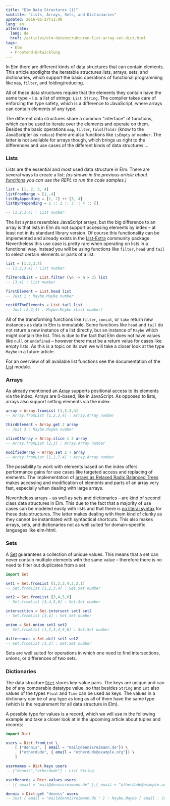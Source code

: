 ```yaml
---
title: "Elm Data Structures (1)"
subtitle: "Lists, Arrays, Sets, and Dictionaries"
updated: 2016-01-27T11:00
lang: en
alternate:
  lang: de
  href: /articles/elm-datenstrukturen-list-array-set-dict.html
tags:
  - Elm
  - Frontend-Entwicklung
---
```


In Elm there are different kinds of data structures that can contain elements. This article spotlights the iteratable structures lists, arrays, sets, and dictionaries, which support the basic operations of functional programming like `map`, `filter`, and folding/reducing.

<!-- more -->

All of these data structures require that the elements they contain have the same type – i.e. a list of strings: `List String`. The compiler takes care of enforcing the type safety, which is a difference to JavaScript, where arrays can contain elements of any type.  

The different data structures share a common "interface" of functions, which can be used to iterate over the elements and operate on them. Besides the basic operations `map`, `filter`, `foldl`/`foldr` (know to the JavaScripter as `reduce`) there are also functions like `isEmpty` or `member`. The latter is not available for arrays though, which brings us right to the differences and use cases of the different kinds of data structures …

### Lists

Lists are the essential and most used data structure in Elm. There are several ways to create a list: *(as shown in the previous article about [functions](elm-functions.html) you can use the REPL to run the code samples.)*

```elm
list = [1, 2, 3, 4]
listFromRange = [1..4]
listByAppending = [1, 2] ++ [3, 4]
listByPrepending = 1 :: 2 :: 3 :: 4 :: []

-- [1,2,3,4] : List number
```

The list syntax resembles JavaScript arrays, but the big difference to an array is that lists in Elm do not support accessing elements by index – at least not in its standard library version. Of course this functionality can be implemented and already exists in the [List-Extra](http://package.elm-lang.org/packages/circuithub/elm-list-extra/3.9.0/List-Extra) community package. Nevertheless this use case is pretty rare when operating on lists in a functional way. Instead you will be using functions like `filter`, `head` und `tail` to select certain elements or parts of a list:

```elm
list = [1,2,3,4]
-- [1,2,3,4] : List number

filteredList = List.filter (\n -> n > 2) list
-- [3,4] : List number

firstElement = List.head list
-- Just 1 : Maybe.Maybe number

restOfTheElements = List.tail list
-- Just [2,3,4] : Maybe.Maybe (List number)
```

All of the transforming functions like `filter`, `concat`, or `take` return new instances as data in Elm is immutable. Some functions like `head` and `tail` do not return a new instance of a list directly, but an instance of `Maybe` which might contain the list. This is due to the fact that Elm does not have values like `null` or `undefined` – however there must be a return value for cases like empty lists. As this is a topic on its own we will take a closer look at the type `Maybe` in a future article.

For an overview of all available list functions see the documentation of the [List](http://package.elm-lang.org/packages/elm-lang/core/3.0.0/List) module.

### Arrays

As already mentioned an [Array](http://package.elm-lang.org/packages/elm-lang/core/3.0.0/Array) supports positional access to its elements via the index. Arrays are 0-based, like in JavaScript. As opposed to lists, arrays also support setting elements via the index:

```elm
array = Array.fromList [1,2,3,4]
-- Array.fromList [1,2,3,4] : Array.Array number

thirdElement = Array.get 2 array
-- Just 3 : Maybe.Maybe number

sliceOfArray = Array.slice 1 3 array
-- Array.fromList [2,3] : Array.Array number

modifiedArray = Array.set 2 7 array
-- Array.fromList [1,2,7,4] : Array.Array number
```

The possibility to work with elements based on the index offers performance gains for use cases like targeted access and replacing of elements. The implementation of [arrays as Relaxed Radix Balanced Trees](http://elm-lang.org/blog/announce/0.12.1) makes accessing and modification of elements and parts of an array very fast, especially when dealing with large arrays.

Nevertheless arrays – as well as sets and dictionaries – are kind of second class data structures in Elm. This due to the fact that a majority of use cases can be modeled easily with lists and that there is [no literal syntax](https://github.com/elm-lang/elm-plans/issues/12) for these data structures. The latter makes dealing with them kind of clunky as they cannot be instantiated with syntactical shortcuts. This also makes arrays, sets, and dictionaries not as well suited for domain-specific languages like elm-html.

### Sets

A [Set](http://package.elm-lang.org/packages/elm-lang/core/3.0.0/Set) guarantees a collection of unique values. This means that a set can never contain multiple elements with the same value – therefore there is no need to filter out duplicates from a set.

```elm
import Set

set1 = Set.fromList [1,2,3,4,3,2,1]
-- Set.fromList [1,2,3,4] : Set.Set number

set2 = Set.fromList [3,4,5,6]
-- Set.fromList [3,4,5,6] : Set.Set number

intersection = Set.intersect set1 set2
-- Set.fromList [3,4] : Set.Set number

union = Set.union set1 set2
-- Set.fromList [1,2,3,4,5,6] : Set.Set number

differences = Set.diff set1 set2
-- Set.fromList [1,2] : Set.Set number
```

Sets are well suited for operations in which one need to find intersections, unions, or differences of two sets.

### Dictionaries

The data structure [`Dict`](http://package.elm-lang.org/packages/elm-lang/core/3.0.0/Dict) stores key-value pairs. The keys are unique and can be of any comparable datatype value, so that besides `String` and `Int` also values of the types `Float` and `Time` can be used as keys.
The values in a dictionary can be of any type as long as all of them have the same type (which is the requirement for all data structure in Elm).  

A possible type for values is a record, which we will use in the following example and take a closer look at in the upcoming article about tuples and records:

```elm
import Dict

users = Dict.fromList \
    [ ("dennis", { email = "mail@dennisreimann.de"}) \
    , ("otherdude", { email = "otherdude@example.org"}) \
    ]

usernames = Dict.keys users
-- ["dennis","otherdude"] : List String

userRecords = Dict.values users
-- [{ email = "mail@dennisreimann.de" },{ email = "otherdude@example.org" }] : List { email : String }

dennis = Dict.get "dennis" users
-- Just { email = "mail@dennisreimann.de " } : Maybe.Maybe { email : String }
```
